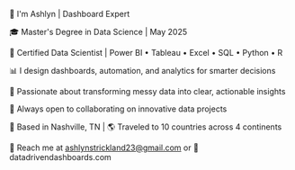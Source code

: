 👋 I'm Ashlyn | Dashboard Expert

🎓 Master's Degree in Data Science | May 2025

💼 Certified Data Scientist | Power BI • Tableau • Excel • SQL • Python • R

📊 I design dashboards, automation, and analytics for smarter decisions

🌟 Passionate about transforming messy data into clear, actionable insights

🤝 Always open to collaborating on innovative data projects

📍 Based in Nashville, TN | 🌎 Traveled to 10 countries across 4 continents

📩 Reach me at ashlynstrickland23@gmail.com or 
🔗 datadrivendashboards.com

<!---
ashlynstrickland23/ashlynstrickland23 is a ✨ special ✨ repository because its `README.md` (this file) appears on your GitHub profile.
You can click the Preview link to take a look at your changes.
--->
